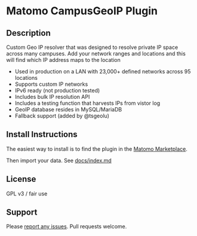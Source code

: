 # Matomo CampusGeoIP Plugin

## Description

Custom Geo IP resolver that was designed to resolve private IP space across many campuses. Add your network ranges and locations and this will find which IP address maps to the location

* Used in production on a LAN with 23,000+ defined networks across 95 locations
* Supports custom IP networks
* IPv6 ready (not production tested)
* Includes bulk IP resolution API
* Includes a testing function that harvests IPs from vistor log
* GeoIP database resides in MySQL/MariaDB
* Fallback support (added by @tsgeolu)

## Install Instructions
The easiest way to install is to find the plugin in the [Matomo Marketplace](https://plugins.matomo.org/).

Then import your data. See [docs/index.md](docs/index.md)

## License
GPL v3 / fair use

## Support
Please [report any issues](https://github.com/jbrule/matomoplugin-CampusGeoIP/issues). Pull requests welcome.
